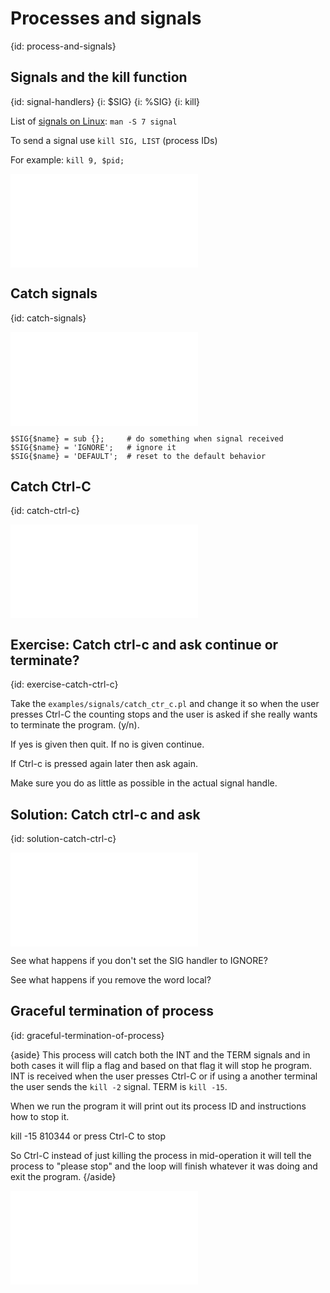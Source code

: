 # Processes and signals
{id: process-and-signals}

## Signals and the kill function
{id: signal-handlers}
{i: $SIG}
{i: %SIG}
{i: kill}

List of [signals on Linux](http://kernel.org/doc/man-pages/online/pages/man7/signal.7.html): `man -S 7 signal`

To send a signal use `kill SIG, LIST` (process IDs)

For example: `kill 9, $pid;`

![](examples/signals/signal.pl)

## Catch signals
{id: catch-signals}

![](examples/signals/catch_signals.pl)

```
$SIG{$name} = sub {};     # do something when signal received
$SIG{$name} = 'IGNORE';   # ignore it
$SIG{$name} = 'DEFAULT';  # reset to the default behavior
```


## Catch Ctrl-C
{id: catch-ctrl-c}

![](examples/signals/catch_ctr_c.pl)



## Exercise: Catch ctrl-c and ask continue or terminate?
{id: exercise-catch-ctrl-c}


Take the `examples/signals/catch_ctr_c.pl`
and change it so when the user presses Ctrl-C the counting
stops and the user is asked if she really wants
to terminate the program. (y/n).

If yes is given then quit. If no is given continue.

If Ctrl-c is pressed again later then ask again.

Make sure you do as little as possible in the actual signal handle.


## Solution: Catch ctrl-c and ask
{id: solution-catch-ctrl-c}

![](examples/signals/catch_ctr_c_confirm.pl)

See what happens if you don't set the SIG handler to IGNORE?


See what happens if you remove the word local?

## Graceful termination of process
{id: graceful-termination-of-process}

{aside}
This process will catch both the INT and the TERM signals and in both cases it will flip a flag and based on that flag it will
stop he program. INT is received when the user presses Ctrl-C or if using a another terminal the user sends the `kill -2` signal.
TERM is `kill -15`.

When we run the program it will print out its process ID and instructions how to stop it.

kill -15 810344    or press Ctrl-C    to stop

So Ctrl-C instead of just killing the process in mid-operation it will tell the process to "please stop" and the loop will finish whatever it was doing and exit the program.
{/aside}

![](examples/signals/graceful_termination.pl)
